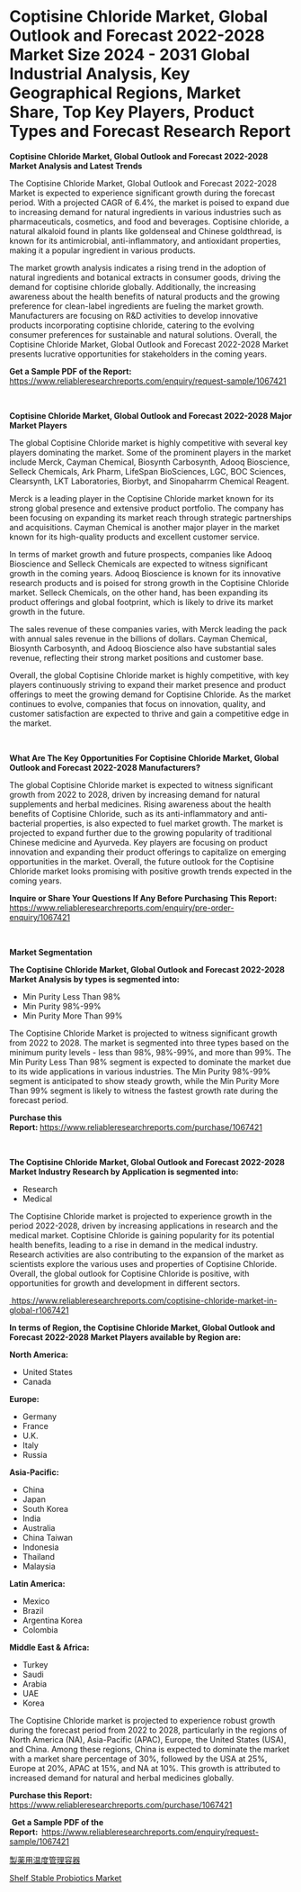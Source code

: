 <p><h1>Coptisine Chloride Market, Global Outlook and Forecast 2022-2028 Market Size 2024 - 2031 Global Industrial Analysis, Key Geographical Regions, Market Share, Top Key Players, Product Types and Forecast Research Report</h1></p><p><strong>Coptisine Chloride Market, Global Outlook and Forecast 2022-2028 Market Analysis and Latest Trends</strong></p>
<p><p>The Coptisine Chloride Market, Global Outlook and Forecast 2022-2028 Market is expected to experience significant growth during the forecast period. With a projected CAGR of 6.4%, the market is poised to expand due to increasing demand for natural ingredients in various industries such as pharmaceuticals, cosmetics, and food and beverages. Coptisine chloride, a natural alkaloid found in plants like goldenseal and Chinese goldthread, is known for its antimicrobial, anti-inflammatory, and antioxidant properties, making it a popular ingredient in various products.</p><p>The market growth analysis indicates a rising trend in the adoption of natural ingredients and botanical extracts in consumer goods, driving the demand for coptisine chloride globally. Additionally, the increasing awareness about the health benefits of natural products and the growing preference for clean-label ingredients are fueling the market growth. Manufacturers are focusing on R&D activities to develop innovative products incorporating coptisine chloride, catering to the evolving consumer preferences for sustainable and natural solutions. Overall, the Coptisine Chloride Market, Global Outlook and Forecast 2022-2028 Market presents lucrative opportunities for stakeholders in the coming years.</p></p>
<p><strong>Get a Sample PDF of the Report:&nbsp;</strong> <a href="https://www.reliableresearchreports.com/enquiry/request-sample/1067421">https://www.reliableresearchreports.com/enquiry/request-sample/1067421</a></p>
<p>&nbsp;</p>
<p><strong>Coptisine Chloride Market, Global Outlook and Forecast 2022-2028 Major Market Players</strong></p>
<p><p>The global Coptisine Chloride market is highly competitive with several key players dominating the market. Some of the prominent players in the market include Merck, Cayman Chemical, Biosynth Carbosynth, Adooq Bioscience, Selleck Chemicals, Ark Pharm, LifeSpan BioSciences, LGC, BOC Sciences, Clearsynth, LKT Laboratories, Biorbyt, and Sinopaharrm Chemical Reagent.</p><p>Merck is a leading player in the Coptisine Chloride market known for its strong global presence and extensive product portfolio. The company has been focusing on expanding its market reach through strategic partnerships and acquisitions. Cayman Chemical is another major player in the market known for its high-quality products and excellent customer service.</p><p>In terms of market growth and future prospects, companies like Adooq Bioscience and Selleck Chemicals are expected to witness significant growth in the coming years. Adooq Bioscience is known for its innovative research products and is poised for strong growth in the Coptisine Chloride market. Selleck Chemicals, on the other hand, has been expanding its product offerings and global footprint, which is likely to drive its market growth in the future.</p><p>The sales revenue of these companies varies, with Merck leading the pack with annual sales revenue in the billions of dollars. Cayman Chemical, Biosynth Carbosynth, and Adooq Bioscience also have substantial sales revenue, reflecting their strong market positions and customer base.</p><p>Overall, the global Coptisine Chloride market is highly competitive, with key players continuously striving to expand their market presence and product offerings to meet the growing demand for Coptisine Chloride. As the market continues to evolve, companies that focus on innovation, quality, and customer satisfaction are expected to thrive and gain a competitive edge in the market.</p></p>
<p>&nbsp;</p>
<p><strong>What Are The Key Opportunities For Coptisine Chloride Market, Global Outlook and Forecast 2022-2028 Manufacturers?</strong></p>
<p><p>The global Coptisine Chloride market is expected to witness significant growth from 2022 to 2028, driven by increasing demand for natural supplements and herbal medicines. Rising awareness about the health benefits of Coptisine Chloride, such as its anti-inflammatory and anti-bacterial properties, is also expected to fuel market growth. The market is projected to expand further due to the growing popularity of traditional Chinese medicine and Ayurveda. Key players are focusing on product innovation and expanding their product offerings to capitalize on emerging opportunities in the market. Overall, the future outlook for the Coptisine Chloride market looks promising with positive growth trends expected in the coming years.</p></p>
<p><strong>Inquire or Share Your Questions If Any Before Purchasing This Report:</strong> <a href="https://www.reliableresearchreports.com/enquiry/pre-order-enquiry/1067421">https://www.reliableresearchreports.com/enquiry/pre-order-enquiry/1067421</a></p>
<p>&nbsp;</p>
<p><strong>Market Segmentation</strong></p>
<p><strong>The Coptisine Chloride Market, Global Outlook and Forecast 2022-2028 Market Analysis by types is segmented into:</strong></p>
<p><ul><li>Min Purity Less Than 98%</li><li>Min Purity 98%-99%</li><li>Min Purity More Than 99%</li></ul></p>
<p><p>The Coptisine Chloride Market is projected to witness significant growth from 2022 to 2028. The market is segmented into three types based on the minimum purity levels - less than 98%, 98%-99%, and more than 99%. The Min Purity Less Than 98% segment is expected to dominate the market due to its wide applications in various industries. The Min Purity 98%-99% segment is anticipated to show steady growth, while the Min Purity More Than 99% segment is likely to witness the fastest growth rate during the forecast period.</p></p>
<p><strong>Purchase this Report:&nbsp;</strong><a href="https://www.reliableresearchreports.com/purchase/1067421">https://www.reliableresearchreports.com/purchase/1067421</a></p>
<p>&nbsp;</p>
<p><strong>The Coptisine Chloride Market, Global Outlook and Forecast 2022-2028 Market Industry Research by Application is segmented into:</strong></p>
<p><ul><li>Research</li><li>Medical</li></ul></p>
<p><p>The Coptisine Chloride market is projected to experience growth in the period 2022-2028, driven by increasing applications in research and the medical market. Coptisine Chloride is gaining popularity for its potential health benefits, leading to a rise in demand in the medical industry. Research activities are also contributing to the expansion of the market as scientists explore the various uses and properties of Coptisine Chloride. Overall, the global outlook for Coptisine Chloride is positive, with opportunities for growth and development in different sectors.</p></p>
<p><a href="https://www.reliableresearchreports.com/coptisine-chloride-market-in-global-r1067421">&nbsp;https://www.reliableresearchreports.com/coptisine-chloride-market-in-global-r1067421</a></p>
<p><strong>In terms of Region, the Coptisine Chloride Market, Global Outlook and Forecast 2022-2028 Market Players available by Region are:</strong></p>
<p>
    <p> <strong> North America: </strong>
        <ul>
            <li>United States</li>
            <li>Canada</li>
        </ul>
        </p> 
    <p> <strong> Europe: </strong>
        <ul>
            <li>Germany</li>
            <li>France</li>
            <li>U.K.</li>
            <li>Italy</li>
            <li>Russia</li>
        </ul>
        </p> 
    <p> <strong> Asia-Pacific: </strong>
        <ul>
            <li>China</li>
            <li>Japan</li>
            <li>South Korea</li>
            <li>India</li>
            <li>Australia</li>
            <li>China Taiwan</li>
            <li>Indonesia</li>
            <li>Thailand</li>
            <li>Malaysia</li>
        </ul>
        </p> 
    <p> <strong> Latin America: </strong>
        <ul>
            <li>Mexico</li>
            <li>Brazil</li>
            <li>Argentina Korea</li>
            <li>Colombia</li>
        </ul>
        </p> 
    <p> <strong> Middle East & Africa: </strong>
        <ul>
            <li>Turkey</li>
            <li>Saudi</li>
            <li>Arabia</li>
            <li>UAE</li>
            <li>Korea</li>
        </ul>
    </p>
    </p>
<p><p>The Coptisine Chloride market is projected to experience robust growth during the forecast period from 2022 to 2028, particularly in the regions of North America (NA), Asia-Pacific (APAC), Europe, the United States (USA), and China. Among these regions, China is expected to dominate the market with a market share percentage of 30%, followed by the USA at 25%, Europe at 20%, APAC at 15%, and NA at 10%. This growth is attributed to increased demand for natural and herbal medicines globally.</p></p>
<p><strong>Purchase this Report: </strong><a href="https://www.reliableresearchreports.com/purchase/1067421">https://www.reliableresearchreports.com/purchase/1067421</a></p>
<p>&nbsp;<strong>Get a Sample PDF of the Report:&nbsp;&nbsp;</strong><a href="https://www.reliableresearchreports.com/enquiry/request-sample/1067421">https://www.reliableresearchreports.com/enquiry/request-sample/1067421</a></p>
<p><strong></strong></p>
<p><p><a href="https://github.com/DwightHuels1/Market-Research-Report-List-1/blob/main/279825686734.md">製薬用温度管理容器</a></p><p><a href="https://view.publitas.com/reportprime-1/shelf-stable-probiotics-market-competitive-analysis-market-trends-and-forecast-to-2031/">Shelf Stable Probiotics Market</a></p></p>